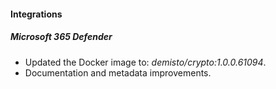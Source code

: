 
#### Integrations

##### Microsoft 365 Defender
- Updated the Docker image to: *demisto/crypto:1.0.0.61094*.
- Documentation and metadata improvements.
